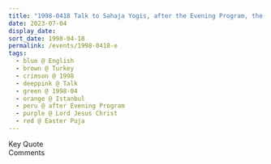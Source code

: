 ```yaml
---
title: "1998-0418 Talk to Sahaja Yogis, after the Evening Program, the day before Easter Pūjā, Istanbul, Turkey"
date: 2023-07-04
display_date: 
sort_date: 1998-04-18
permalink: /events/1998-0418-e
tags:
  - blue @ English
  - brown @ Turkey
  - crimson @ 1998
  - deeppink @ Talk
  - green @ 1998-04
  - orange @ Istanbul
  - peru @ after Evening Program
  - purple @ Lord Jesus Christ
  - red @ Easter Puja
---
```


<wave-list>
  <list-title color="green" width="75">Key Quote</list-title>
  <list-item color="BlanchedAlmond"  width="200"></list-item>
  <list-item color="Lavender"></list-item>
  <list-item color="BlanchedAlmond"></list-item>
</wave-list>

<br>

<wave-list>
  <list-title color="green" width="75">Comments</list-title>
  <list-item color="BlanchedAlmond"  width="200"></list-item>
  <list-item color="Lavender"></list-item>
  <list-item color="BlanchedAlmond"></list-item>
</wave-list>